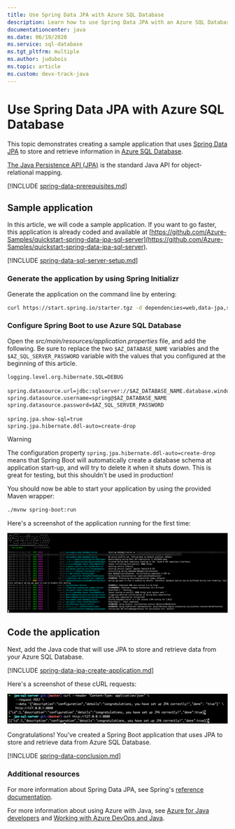 ```yaml
---
title: Use Spring Data JPA with Azure SQL Database
description: Learn how to use Spring Data JPA with an Azure SQL Database.
documentationcenter: java
ms.date: 06/19/2020
ms.service: sql-database
ms.tgt_pltfrm: multiple
ms.author: judubois
ms.topic: article
ms.custom: devx-track-java
---
```


# Use Spring Data JPA with Azure SQL Database

This topic demonstrates creating a sample application that uses [Spring Data JPA](https://spring.io/projects/spring-data-jpa) to store and retrieve information in [Azure SQL Database](https://docs.microsoft.com/azure/sql-database/).

[The Java Persistence API (JPA)](https://en.wikipedia.org/wiki/Java_Persistence_API) is the standard Java API for object-relational mapping.

[!INCLUDE [spring-data-prerequisites.md](includes/spring-data-prerequisites.md)]

## Sample application

In this article, we will code a sample application. If you want to go faster, this application is already coded and available at [https://github.com/Azure-Samples/quickstart-spring-data-jpa-sql-server](https://github.com/Azure-Samples/quickstart-spring-data-jpa-sql-server).

[!INCLUDE [spring-data-sql-server-setup.md](includes/spring-data-sql-server-setup.md)]

### Generate the application by using Spring Initializr

Generate the application on the command line by entering:

```bash
curl https://start.spring.io/starter.tgz -d dependencies=web,data-jpa,sqlserver -d baseDir=azure-database-workshop -d bootVersion=2.3.1.RELEASE -d javaVersion=8 | tar -xzvf -
```

### Configure Spring Boot to use Azure SQL Database

Open the *src/main/resources/application.properties* file, and add the following. Be sure to replace the two `$AZ_DATABASE_NAME` variables and the `$AZ_SQL_SERVER_PASSWORD` variable with the values that you configured at the beginning of this article.

```properties
logging.level.org.hibernate.SQL=DEBUG

spring.datasource.url=jdbc:sqlserver://$AZ_DATABASE_NAME.database.windows.net:1433;database=demo;encrypt=true;trustServerCertificate=false;hostNameInCertificate=*.database.windows.net;loginTimeout=30;
spring.datasource.username=spring@$AZ_DATABASE_NAME
spring.datasource.password=$AZ_SQL_SERVER_PASSWORD

spring.jpa.show-sql=true
spring.jpa.hibernate.ddl-auto=create-drop
```

> [!WARNING]
> The configuration property `spring.jpa.hibernate.ddl-auto=create-drop` means that Spring Boot will automatically create a database schema at application start-up, and will try to delete it when it shuts down. This is great for testing, but this shouldn't be used in production!

You should now be able to start your application by using the provided Maven wrapper:

```bash
./mvnw spring-boot:run
```

Here's a screenshot of the application running for the first time:

[![The running application](media/configure-spring-data-jpa-with-azure-sql-server/create-sql-server-01.png)](media/configure-spring-data-jpa-with-azure-sql-server/create-sql-server-01.png#lightbox)

## Code the application

Next, add the Java code that will use JPA to store and retrieve data from your Azure SQL Database.

[!INCLUDE [spring-data-jpa-create-application.md](includes/spring-data-jpa-create-application.md)]

Here's a screenshot of these cURL requests:

[![Test with cURL](media/configure-spring-data-jpa-with-azure-sql-server/create-sql-server-02.png)](media/configure-spring-data-jpa-with-azure-sql-server/create-sql-server-02.png#lightbox)

Congratulations! You've created a Spring Boot application that uses JPA to store and retrieve data from Azure SQL Database.

[!INCLUDE [spring-data-conclusion.md](includes/spring-data-conclusion.md)]

### Additional resources

For more information about Spring Data JPA, see Spring's [reference documentation](https://docs.spring.io/spring-data/jpa/docs/current/reference/html/#reference).

For more information about using Azure with Java, see [Azure for Java developers](/azure/developer/java/) and [Working with Azure DevOps and Java](/azure/devops/).
